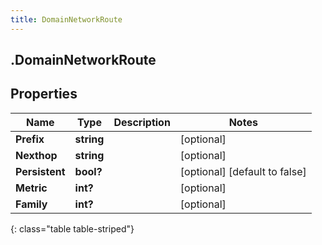 ```yaml
---
title: DomainNetworkRoute
---
```

## .DomainNetworkRoute

## Properties

|Name | Type | Description | Notes|
|------------ | ------------- | ------------- | -------------|
| **Prefix** | **string** |  | [optional] |
| **Nexthop** | **string** |  | [optional] |
| **Persistent** | **bool?** |  | [optional] [default to false]|
| **Metric** | **int?** |  | [optional] |
| **Family** | **int?** |  | [optional] |
{: class="table table-striped"}


